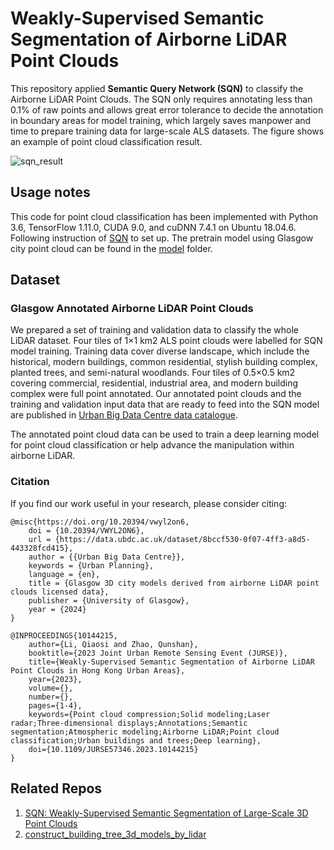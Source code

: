 

# Weakly-Supervised Semantic Segmentation of Airborne LiDAR Point Clouds

This repository applied **Semantic Query Network (SQN)** to classify the Airborne LiDAR Point Clouds. The SQN only requires annotating less than 0.1% of raw points and allows great error tolerance to decide the annotation in boundary areas for model training, which largely saves manpower and time to prepare training data for large-scale ALS datasets.
The figure shows an example of point cloud classification result.

![sqn_result](https://github.com/user-attachments/assets/0dd99fa3-f7df-4f72-8deb-4a3f426e24ac)

## Usage notes
This code for point cloud classification has been implemented with Python 3.6, TensorFlow 1.11.0, CUDA 9.0, and cuDNN 7.4.1 on Ubuntu 18.04.6. Following instruction of [SQN](https://github.com/QingyongHu/SQN?tab=readme-ov-file) to set up. The pretrain model using Glasgow city point cloud can be found in the [model](https://github.com/QiaosiLi/SQN_ALS_Classification/tree/main/models) folder.

## Dataset
### Glasgow Annotated Airborne LiDAR Point Clouds 
We prepared a set of training and validation data to classify the whole LiDAR dataset. Four tiles of 1×1 km2 ALS point clouds were labelled for SQN model training. Training data cover diverse landscape, which include the historical, modern buildings, common residential, stylish building complex, planted trees, and semi-natural woodlands. Four tiles of 0.5×0.5 km2 covering commercial, residential, industrial area, and modern building complex were full point annotated. Our annotated point clouds and the training and validation input data that are ready to feed into the SQN model are published in [Urban Big Data Centre data catalogue](https://data.ubdc.ac.uk/datasets/glasgow-3d-city-models-derived-from-airborne-lidar-point-clouds-licensed-data).

The annotated point cloud data can be used to train a deep learning model for point cloud classification or help advance the manipulation within airborne LiDAR. 

### Citation

If you find our work useful in your research, please consider citing:

	@misc{https://doi.org/10.20394/vwyl2on6,
		doi = {10.20394/VWYL2ON6},
		url = {https://data.ubdc.ac.uk/dataset/8bccf530-0f07-4ff3-a8d5-443328fcd415},
		author = {{Urban Big Data Centre}},
		keywords = {Urban Planning},
		language = {en},
		title = {Glasgow 3D city models derived from airborne LiDAR point clouds licensed data},
		publisher = {University of Glasgow},
		year = {2024}
	}
	
	@INPROCEEDINGS{10144215,
		author={Li, Qiaosi and Zhao, Qunshan},
		booktitle={2023 Joint Urban Remote Sensing Event (JURSE)}, 
		title={Weakly-Supervised Semantic Segmentation of Airborne LiDAR Point Clouds in Hong Kong Urban Areas}, 
		year={2023},
		volume={},
		number={},
		pages={1-4},
		keywords={Point cloud compression;Solid modeling;Laser radar;Three-dimensional displays;Annotations;Semantic segmentation;Atmospheric modeling;Airborne LiDAR;Point cloud classification;Urban buildings and trees;Deep learning},
		doi={10.1109/JURSE57346.2023.10144215}
	}


## Related Repos

1. [SQN: Weakly-Supervised Semantic Segmentation of Large-Scale 3D Point Clouds](https://github.com/QingyongHu/SQN)
2. [construct_building_tree_3d_models_by_lidar](https://github.com/QiaosiLi/construct_building_tree_3d_models_by_lidar)




